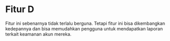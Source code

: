 # Fitur D

Fitur ini sebenarnya tidak terlalu berguna. Tetapi fitur ini bisa dikembangkan kedepannya
dan bisa memudahkan pengguna untuk mendapatkan laporan terkait keamanan akun mereka.
